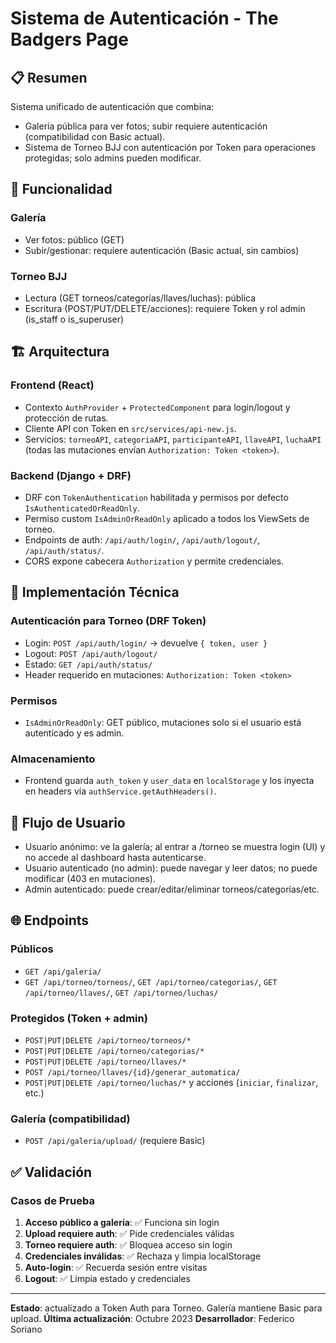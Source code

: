 # Sistema de Autenticación - The Badgers Page

## 📋 Resumen

Sistema unificado de autenticación que combina:
- Galería pública para ver fotos; subir requiere autenticación (compatibilidad con Basic actual).
- Sistema de Torneo BJJ con autenticación por Token para operaciones protegidas; solo admins pueden modificar.

## 🎯 Funcionalidad

### Galería
- Ver fotos: público (GET)
- Subir/gestionar: requiere autenticación (Basic actual, sin cambios)

### Torneo BJJ
- Lectura (GET torneos/categorías/llaves/luchas): pública
- Escritura (POST/PUT/DELETE/acciones): requiere Token y rol admin (is_staff o is_superuser)

## 🏗️ Arquitectura

### Frontend (React)
- Contexto `AuthProvider` + `ProtectedComponent` para login/logout y protección de rutas.
- Cliente API con Token en `src/services/api-new.js`.
- Servicios: `torneoAPI`, `categoriaAPI`, `participanteAPI`, `llaveAPI`, `luchaAPI` (todas las mutaciones envían `Authorization: Token <token>`).

### Backend (Django + DRF)
- DRF con `TokenAuthentication` habilitada y permisos por defecto `IsAuthenticatedOrReadOnly`.
- Permiso custom `IsAdminOrReadOnly` aplicado a todos los ViewSets de torneo.
- Endpoints de auth: `/api/auth/login/`, `/api/auth/logout/`, `/api/auth/status/`.
- CORS expone cabecera `Authorization` y permite credenciales.

## 🔧 Implementación Técnica

### Autenticación para Torneo (DRF Token)
- Login: `POST /api/auth/login/` → devuelve `{ token, user }`
- Logout: `POST /api/auth/logout/`
- Estado: `GET /api/auth/status/`
- Header requerido en mutaciones: `Authorization: Token <token>`

### Permisos
- `IsAdminOrReadOnly`: GET público, mutaciones solo si el usuario está autenticado y es admin.

### Almacenamiento
- Frontend guarda `auth_token` y `user_data` en `localStorage` y los inyecta en headers vía `authService.getAuthHeaders()`.

## 🚀 Flujo de Usuario

- Usuario anónimo: ve la galería; al entrar a /torneo se muestra login (UI) y no accede al dashboard hasta autenticarse.
- Usuario autenticado (no admin): puede navegar y leer datos; no puede modificar (403 en mutaciones).
- Admin autenticado: puede crear/editar/eliminar torneos/categorías/etc.

## 🌐 Endpoints

### Públicos
- `GET /api/galeria/`
- `GET /api/torneo/torneos/`, `GET /api/torneo/categorias/`, `GET /api/torneo/llaves/`, `GET /api/torneo/luchas/`

### Protegidos (Token + admin)
- `POST|PUT|DELETE /api/torneo/torneos/*`
- `POST|PUT|DELETE /api/torneo/categorias/*`
- `POST|PUT|DELETE /api/torneo/llaves/*`
- `POST /api/torneo/llaves/{id}/generar_automatica/`
- `POST|PUT|DELETE /api/torneo/luchas/*` y acciones (`iniciar`, `finalizar`, etc.)

### Galería (compatibilidad)
- `POST /api/galeria/upload/` (requiere Basic)

## ✅ Validación

### Casos de Prueba
1. **Acceso público a galería**: ✅ Funciona sin login
2. **Upload requiere auth**: ✅ Pide credenciales válidas
3. **Torneo requiere auth**: ✅ Bloquea acceso sin login
4. **Credenciales inválidas**: ✅ Rechaza y limpia localStorage
5. **Auto-login**: ✅ Recuerda sesión entre visitas
6. **Logout**: ✅ Limpia estado y credenciales

---

**Estado**: actualizado a Token Auth para Torneo. Galería mantiene Basic para upload.
**Última actualización**: Octubre 2023
**Desarrollador**: Federico Soriano
